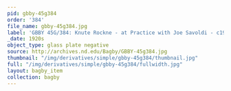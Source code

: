 ```yaml
---
pid: gbby-45g384
order: '384'
file_name: gbby-45g384.jpg
label: 'GBBY 45G/384: Knute Rockne - at Practice with Joe Savoldi - c1920s'
_date: 1920s
object_type: glass plate negative
source: http://archives.nd.edu/Bagby/GBBY-45g384.jpg
thumbnail: "/img/derivatives/simple/gbby-45g384/thumbnail.jpg"
full: "/img/derivatives/simple/gbby-45g384/fullwidth.jpg"
layout: bagby_item
collection: bagby
---
```

